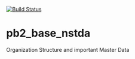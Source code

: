 [![Build Status](https://travis-ci.org/pabi2/pb2_base_nstda.svg)](https://travis-ci.org/pabi2/pb2_base_nstda)

# pb2_base_nstda

Organization Structure and important Master Data
